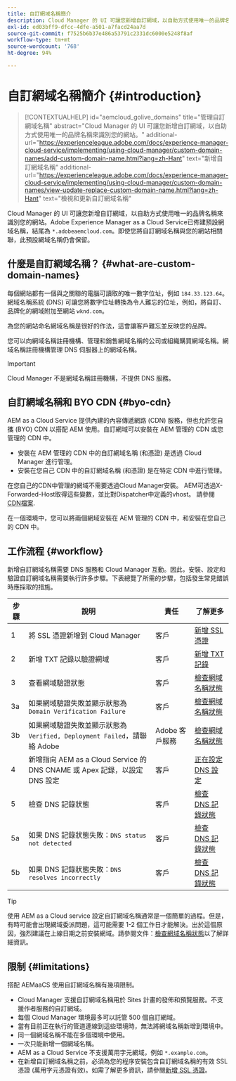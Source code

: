 ```yaml
---
title: 自訂網域名稱簡介
description: Cloud Manager 的 UI 可讓您新增自訂網域，以自助方式使用唯一的品牌名稱來識別您的網站。
exl-id: ed03bff9-dfcc-4dfe-a501-a7facd24aa7d
source-git-commit: f7525b6b37e486a53791c2331dc6000e5248f8af
workflow-type: tm+mt
source-wordcount: '768'
ht-degree: 94%

---
```



# 自訂網域名稱簡介 {#introduction}

>[!CONTEXTUALHELP]
>id="aemcloud_golive_domains"
>title="管理自訂網域名稱"
>abstract="Cloud Manager 的 UI 可讓您新增自訂網域，以自助方式使用唯一的品牌名稱來識別您的網站。"
>additional-url="https://experienceleague.adobe.com/docs/experience-manager-cloud-service/implementing/using-cloud-manager/custom-domain-names/add-custom-domain-name.html?lang=zh-Hant" text="新增自訂網域名稱"
>additional-url="https://experienceleague.adobe.com/docs/experience-manager-cloud-service/implementing/using-cloud-manager/custom-domain-names/view-update-replace-custom-domain-name.html?lang=zh-Hant" text="檢視和更新自訂網域名稱"

Cloud Manager 的 UI 可讓您新增自訂網域，以自助方式使用唯一的品牌名稱來識別您的網站。Adobe Experience Manager as a Cloud Service已佈建預設網域名稱，結尾為 `*.adobeaemcloud.com`。即使您將自訂網域名稱與您的網站相關聯，此預設網域名稱仍會保留。

## 什麼是自訂網域名稱？ {#what-are-custom-domain-names}

每個網站都有一個與之關聯的電腦可讀取的唯一數字位址，例如 `184.33.123.64`。網域名稱系統 (DNS) 可讓您將數字位址轉換為令人難忘的位址，例如，將自訂、品牌化的網域附加至網站 `wknd.com`。

為您的網站命名網域名稱是很好的作法，這會讓客戶難忘並反映您的品牌。

您可以向網域名稱註冊機構、管理和銷售網域名稱的公司或組織購買網域名稱。網域名稱註冊機構管理 DNS 伺服器上的網域名稱。

>[!IMPORTANT]
>
>Cloud Manager 不是網域名稱註冊機構，不提供 DNS 服務。

## 自訂網域名稱和 BYO CDN {#byo-cdn}

AEM as a Cloud Service 提供內建的內容傳遞網路 (CDN) 服務，但也允許您自攜 (BYO) CDN 以搭配 AEM 使用。自訂網域可以安裝在 AEM 管理的 CDN 或您管理的 CDN 中。

* 安裝在 AEM 管理的 CDN 中的自訂網域名稱 (和憑證) 是透過 Cloud Manager 進行管理。
* 安裝在您自己 CDN 中的自訂網域名稱 (和憑證) 是在特定 CDN 中進行管理。

在您自己的CDN中管理的網域不需要透過Cloud Manager安裝。 AEM可透過X-Forwarded-Host取得這些變數，並比對Dispatcher中定義的vhost。 請參閱 [CDN檔案](/help/implementing/dispatcher/cdn.md).

在一個環境中，您可以將兩個網域安裝在 AEM 管理的 CDN 中，和安裝在您自己的 CDN 中。

## 工作流程 {#workflow}

新增自訂網域名稱需要 DNS 服務和 Cloud Manager 互動。因此，安裝、設定和驗證自訂網域名稱需要執行許多步驟。下表總覽了所需的步驟，包括發生常見錯誤時應採取的措施。

| 步驟 | 說明 | 責任 | 了解更多 |
|--- |--- |--- |---|
| 1 | 將 SSL 憑證新增到 Cloud Manager | 客戶 | [新增 SSL 憑證](/help/implementing/cloud-manager/managing-ssl-certifications/add-ssl-certificate.md) |
| 2 | 新增 TXT 記錄以驗證網域 | 客戶 | [新增 TXT 記錄](/help/implementing/cloud-manager/custom-domain-names/add-text-record.md) |
| 3 | 查看網域驗證狀態 | 客戶 | [檢查網域名稱狀態](/help/implementing/cloud-manager/custom-domain-names/check-domain-name-status.md) |
| 3a | 如果網域驗證失敗並顯示狀態為 `Domain Verification Failure` | 客戶 | [檢查網域名稱狀態](/help/implementing/cloud-manager/custom-domain-names/check-domain-name-status.md) |
| 3b | 如果網域驗證失敗並顯示狀態為 `Verified, Deployment Failed`，請聯絡 Adobe | Adobe 客戶服務 | [檢查網域名稱狀態](/help/implementing/cloud-manager/custom-domain-names/check-domain-name-status.md) |
| 4 | 新增指向 AEM as a Cloud Service 的 DNS CNAME 或 Apex 記錄，以設定 DNS 設定 | 客戶 | [正在設定 DNS 設定](/help/implementing/cloud-manager/custom-domain-names/configure-dns-settings.md) |
| 5 | 檢查 DNS 記錄狀態 | 客戶 | [檢查 DNS 記錄狀態](/help/implementing/cloud-manager/custom-domain-names/check-dns-record-status.md) |
| 5a | 如果 DNS 記錄狀態失敗：`DNS status not detected` | 客戶 | [檢查 DNS 記錄狀態](/help/implementing/cloud-manager/custom-domain-names/check-dns-record-status.md) |
| 5b | 如果 DNS 記錄狀態失敗：`DNS resolves incorrectly` | 客戶 | [檢查 DNS 記錄狀態](/help/implementing/cloud-manager/custom-domain-names/check-dns-record-status.md) |

>[!TIP]
>
>使用 AEM as a Cloud service 設定自訂網域名稱通常是一個簡單的過程。但是，有時可能會出現網域委派問題，這可能需要 1-2 個工作日才能解決。出於這個原因，強烈建議在上線日期之前安裝網域。請參閱文件：[檢查網域名稱狀態](/help/implementing/cloud-manager/custom-domain-names/check-domain-name-status.md)以了解詳細資訊。

## 限制 {#limitations}

搭配 AEMaaCS 使用自訂網域名稱有幾項限制。

* Cloud Manager 支援自訂網域名稱用於 Sites 計畫的發佈和預覽服務。不支援作者服務的自訂網域。
* 每個 Cloud Manager 環境最多可以託管 500 個自訂網域。
* 當有目前正在執行的管道連線到這些環境時，無法將網域名稱新增到環境中。
* 同一個網域名稱不能在多個環境中使用。
* 一次只能新增一個網域名稱。
* AEM as a Cloud Service 不支援萬用字元網域，例如 `*.example.com`。
* 在新增自訂網域名稱之前，必須為您的程序安裝包含自訂網域名稱的有效 SSL 憑證 (萬用字元憑證有效)。如需了解更多資訊，請參閱[新增 SSL 憑證](/help/implementing/cloud-manager/managing-ssl-certifications/add-ssl-certificate.md)。
